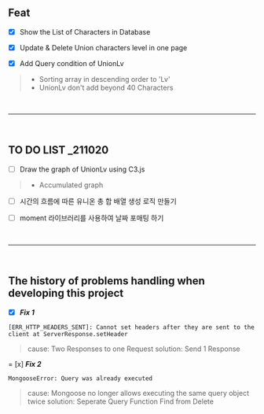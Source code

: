 ## Feat

- [x] Show the List of Characters in Database <br>

- [x] Update & Delete Union characters level in one page <br>

- [x] Add Query condition of UnionLv
> - Sorting array in descending order to 'Lv' <br>
> - UnionLv don't add beyond 40 Characters

<br><hr><br>

## TO DO LIST _211020

- [ ] Draw the graph of UnionLv using C3.js
> - Accumulated graph <br>

- [ ] 시간의 흐름에 따른 유니온 총 합 배열 생성 로직 만들기 <br>

- [ ] moment 라이브러리를 사용하여 날짜 포매팅 하기

<br><hr><br>

## The history of problems handling when developing this project

- [x] ***Fix 1***

```
[ERR_HTTP_HEADERS_SENT]: Cannot set headers after they are sent to the client at ServerResponse.setHeader
```

> cause: Two Responses to one Request
> solution: Send 1 Response

= [x] ***Fix 2***

```
MongooseError: Query was already executed
```

> cause: Mongoose no longer allows executing the same query object twice
> solution: Seperate Query Function Find from Delete